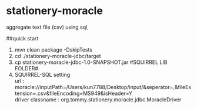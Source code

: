# stationery-moracle
aggregate text file (csv) using sql,

##quick start
1. mvn clean package -DskipTests
2. cd ./stationery-moracle-jdbc/target
3. cp stationery-moracle-jdbc-1.0-SNAPSHOT.jar #SQUIRREL LIB FOLDER#
4. SQUIRREL-SQL setting   
                  url : moracle://inputPath=/Users/kun7788/Desktop/input/&seperator=,&fileExtension=.csv&fileEncoding=MS949&isHeader=Y    
                  driver classname : org.tommy.stationery.moracle.jdbc.MoracleDriver     

